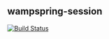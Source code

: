 ## wampspring-session
[![Build Status](https://api.travis-ci.org/ralscha/wampspring-session.png)](https://travis-ci.org/ralscha/wampspring-session)

